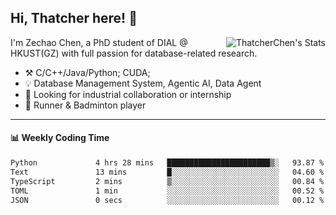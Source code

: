 ## Hi, Thatcher here! :wave:

<img align="right" src="https://github-readme-stats.vercel.app/api?username=thatcherchen&title_color=333&text_color=777" alt="ThatcherChen's Stats" >

I'm Zechao Chen, a PhD student of DIAL @ HKUST(GZ) with full passion for database-related research.

- :hammer_and_pick:  C/C++/Java/Python; CUDA;
- :bulb:  Database Management System, Agentic AI, Data Agent
- :telescope:  Looking for industrial collaboration or internship
- :seedling:  Runner & Badminton player

---

#### :bar_chart: Weekly Coding Time

<!--START_SECTION:waka-->

```txt
Python             4 hrs 28 mins   ███████████████████████▒░   93.87 %
Text               13 mins         █░░░░░░░░░░░░░░░░░░░░░░░░   04.60 %
TypeScript         2 mins          ▒░░░░░░░░░░░░░░░░░░░░░░░░   00.84 %
TOML               1 min           ░░░░░░░░░░░░░░░░░░░░░░░░░   00.52 %
JSON               0 secs          ░░░░░░░░░░░░░░░░░░░░░░░░░   00.12 %
```

<!--END_SECTION:waka-->
